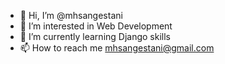 - 👋 Hi, I’m @mhsangestani
- 👀 I’m interested in Web Development
- 🌱 I’m currently learning Django skills
- 📫 How to reach me mhsangestani@gmail.com

<!---
mhsangestani/mhsangestani is a ✨ special ✨ repository because its `README.md` (this file) appears on your GitHub profile.
You can click the Preview link to take a look at your changes.
--->
